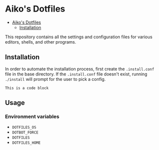 # Aiko's Dotfiles

- [Aiko's Dotfiles](#aikos-dotfiles)
  - [Installation](#installation)

This repository contains all the settings and configuration files for various
editors, shells, and other programs.

## Installation

In order to automate the installation process, first create the `.install.conf`
file in the base directory. If the `.install.conf` file doesn't exist, running
`./install` will prompt for the user to pick a config.

```text
This is a code block
```

## Usage

### Environment variables

- `DOTFILES_OS`
- `DOTBOT_FORCE`
- `DOTFILES`
- `DOTFILES_HOME`
